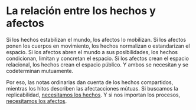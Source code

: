 # La relación entre los hechos y afectos #

Si los hechos estabilizan el mundo, los afectos lo mobilizan. Si los afectos ponen los cuerpos en movimiento, los hechos normalizan o estandarizan el espacio. Si los afectos abren el mundo a sus posibilidades, los hechos condicionan, limitan y concretan el espacio. Si los afectos crean el espacio relacional, los hechos crean el espacio público. Y ambos se necesitan y se codeterminan mutuamente. 

Por eso, las notas ordinarias dan cuenta de los hechos compartidos, mientras los hitos describen las afectacciones mútuas. Si buscamos la replicabilidad, [necesitamos los hechos](https://github.com/docART/documentacion/blob/recipe/prototyping/14_la_importancia_de_los_hechos.md). Y si nos importan los procesos, [necesitamos los afectos](https://github.com/docART/documentacion/blob/recipe/prototyping/13_la_importancia_de_los_afectos.md).  
